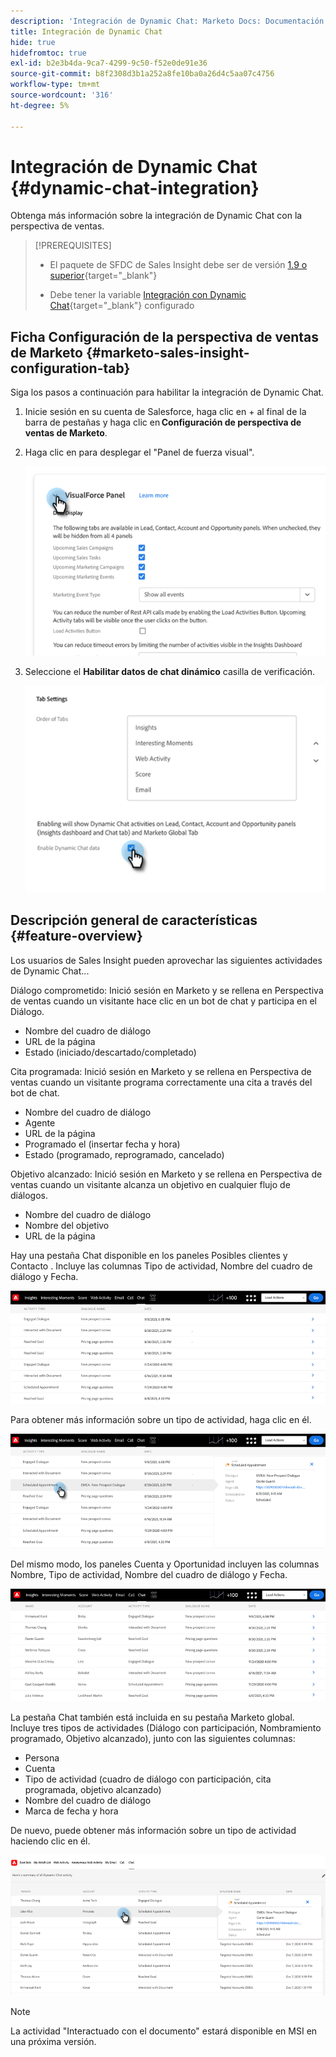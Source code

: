 ```yaml
---
description: 'Integración de Dynamic Chat: Marketo Docs: Documentación del producto'
title: Integración de Dynamic Chat
hide: true
hidefromtoc: true
exl-id: b2e3b4da-9ca7-4299-9c50-f52e0de91e36
source-git-commit: b8f2308d3b1a252a8fe10ba0a26d4c5aa07c4756
workflow-type: tm+mt
source-wordcount: '316'
ht-degree: 5%

---
```


# Integración de Dynamic Chat {#dynamic-chat-integration}

Obtenga más información sobre la integración de Dynamic Chat con la perspectiva de ventas.

>[!PREREQUISITES]
>
>* El paquete de SFDC de Sales Insight debe ser de versión [1.9 o superior](/help/marketo/product-docs/marketo-sales-insight/msi-for-salesforce/upgrading/upgrading-your-msi-package.md){target=&quot;_blank&quot;}
>
>* Debe tener la variable [Integración con Dynamic Chat](/help/marketo/product-docs/demand-generation/dynamic-chat/dynamic-chat-overview.md){target=&quot;_blank&quot;} configurado


## Ficha Configuración de la perspectiva de ventas de Marketo {#marketo-sales-insight-configuration-tab}

Siga los pasos a continuación para habilitar la integración de Dynamic Chat.

1. Inicie sesión en su cuenta de Salesforce, haga clic en + al final de la barra de pestañas y haga clic en **Configuración de perspectiva de ventas de Marketo**.

1. Haga clic en para desplegar el &quot;Panel de fuerza visual&quot;.

   ![](assets/dynamic-chat-integration-1.png)

1. Seleccione el **Habilitar datos de chat dinámico** casilla de verificación.

   ![](assets/dynamic-chat-integration-2.png)

## Descripción general de características {#feature-overview}

Los usuarios de Sales Insight pueden aprovechar las siguientes actividades de Dynamic Chat...

Diálogo comprometido: Inició sesión en Marketo y se rellena en Perspectiva de ventas cuando un visitante hace clic en un bot de chat y participa en el Diálogo.

* Nombre del cuadro de diálogo
* URL de la página
* Estado (iniciado/descartado/completado)

Cita programada: Inició sesión en Marketo y se rellena en Perspectiva de ventas cuando un visitante programa correctamente una cita a través del bot de chat.

* Nombre del cuadro de diálogo
* Agente
* URL de la página
* Programado el (insertar fecha y hora)
* Estado (programado, reprogramado, cancelado)

Objetivo alcanzado: Inició sesión en Marketo y se rellena en Perspectiva de ventas cuando un visitante alcanza un objetivo en cualquier flujo de diálogos.

* Nombre del cuadro de diálogo
* Nombre del objetivo
* URL de la página

Hay una pestaña Chat disponible en los paneles Posibles clientes y Contacto . Incluye las columnas Tipo de actividad, Nombre del cuadro de diálogo y Fecha.

![](assets/dynamic-chat-integration-3.png)

Para obtener más información sobre un tipo de actividad, haga clic en él.

![](assets/dynamic-chat-integration-4.png)

Del mismo modo, los paneles Cuenta y Oportunidad incluyen las columnas Nombre, Tipo de actividad, Nombre del cuadro de diálogo y Fecha.

![](assets/dynamic-chat-integration-5.png)

La pestaña Chat también está incluida en su pestaña Marketo global. Incluye tres tipos de actividades (Diálogo con participación, Nombramiento programado, Objetivo alcanzado), junto con las siguientes columnas:

* Persona
* Cuenta
* Tipo de actividad (cuadro de diálogo con participación, cita programada, objetivo alcanzado)
* Nombre del cuadro de diálogo
* Marca de fecha y hora

De nuevo, puede obtener más información sobre un tipo de actividad haciendo clic en él.

![](assets/dynamic-chat-integration-6.png)

>[!NOTE]
>
>La actividad &quot;Interactuado con el documento&quot; estará disponible en MSI en una próxima versión.
